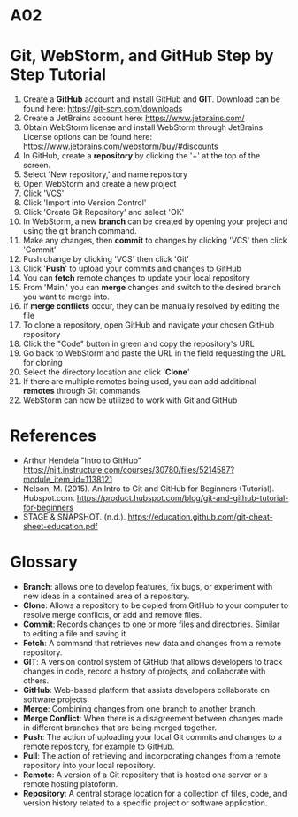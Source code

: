 # A02
# Git, WebStorm, and GitHub Step by Step Tutorial

1. Create a **GitHub** account and install GitHub and **GIT**. Download can be found here: https://git-scm.com/downloads
2. Create a JetBrains account here: https://www.jetbrains.com/
3. Obtain WebStorm license and install WebStorm through JetBrains. License options can be found here: https://www.jetbrains.com/webstorm/buy/#discounts
4.  In GitHub, create a **repository** by clicking the '+' at the top of the screen.
5.  Select 'New repository,' and name repository
6.  Open WebStorm and create a new project
7. Click 'VCS'
8. Click 'Import into Version Control'
9. Click 'Create Git Repository' and select 'OK'
10. In WebStorm, a new **branch** can be created by opening your project and using the git branch command.
11. Make any changes, then **commit** to changes by clicking 'VCS' then click 'Commit'
12. Push change by clicking 'VCS' then click 'Git'
13. Click '**Push**' to upload your commits and changes to GitHub
14. You can **fetch** remote changes to update your local repository
15. From 'Main,' you can **merge** changes and switch to the desired branch you want to merge into.
16. If **merge conflicts** occur, they can be manually resolved by editing the file
17. To clone a repository, open GitHub and navigate your chosen GitHub repository
18. Click the "Code" button in green and copy the repository's URL
19. Go back to WebStorm and paste the URL in the field requesting the URL for cloning
20. Select the directory location and click '**Clone**'
21. If there are multiple remotes being used, you can add additional **remotes** through Git commands.
22. WebStorm can now be utilized to work with Git and GitHub

# References
- Arthur Hendela "Intro to GitHub" https://njit.instructure.com/courses/30780/files/5214587?module_item_id=1138121
- Nelson, M. (2015). An Intro to Git and GitHub for Beginners (Tutorial). Hubspot.com. https://product.hubspot.com/blog/git-and-github-tutorial-for-beginners
- STAGE & SNAPSHOT. (n.d.). https://education.github.com/git-cheat-sheet-education.pdf

# Glossary

- **Branch**: allows one to develop features, fix bugs, or experiment with new ideas in a contained area of a repository.
- **Clone**: Allows a repository to be copied from GitHub to your computer to resolve merge conflicts, or add and remove files.
- **Commit**: Records changes to one or more files and directories. Similar to editing a file and saving it.
- **Fetch**: A command that retrieves new data and changes from a remote repository.
- **GIT**: A version control system of GitHub that allows developers to track changes in code, record a history of projects, and collaborate with others.
- **GitHub**: Web-based platform that assists developers collaborate on software projects.
- **Merge**: Combining changes from one branch to another branch.
- **Merge Conflict**: When there is a disagreement between changes made in different branches that are being merged together.
- **Push**: The action of uploading your local Git commits and changes to a remote repository, for example to GitHub.
- **Pull**: The action of retrieving and incorporating changes from a remote repository into your local repository.
- **Remote**: A version of a Git repository that is hosted ona server or a remote hosting platoform.
- **Repository**: A central storage location for a collection of files, code, and version history related to a specific project or software application. 
